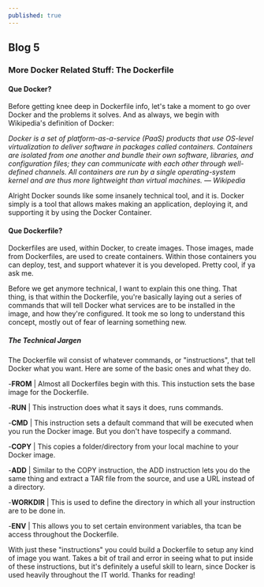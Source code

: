 ```yaml
---
published: true
---
```

## Blog 5


### More Docker Related Stuff: The Dockerfile 

#### Que Docker?
	
   Before getting knee deep in Dockerfile info, let's take a moment to go over Docker and the problems it solves. And as always, we begin with Wikipedia's definition of Docker: 

_Docker is a set of platform-as-a-service (PaaS) products that use OS-level virtualization to deliver software in packages called containers.
Containers are isolated from one another and bundle their own software, libraries, and configuration files; they can communicate with each other through well-defined channels.
All containers are run by a single operating-system kernel and are thus more lightweight than virtual machines. — Wikipedia_

Alright Docker sounds like some insanely technical tool, and it is. Docker simply is a tool that allows makes making an application, deploying it, and supporting it by using the Docker Container.

#### Que Dockerfile?

Dockerfiles are used, within Docker, to create images. Those images, made from Dockerfiles, are used to create containers. Within those containers you can deploy, test, and support whatever it is you developed. Pretty cool, if ya ask me.

Before we get anymore technical, I want to explain this one thing. That thing, is that within the Dockerfile, you're basically laying out a series of commands that will tell Docker what services are to be installed in the image, and how they're configured. It took me so long to understand this concept, mostly out of fear of learning something new.

##### The Technical Jargen

The Dockerfile wil consist of whatever commands, or "instructions", that tell Docker what you want. Here are some of the basic ones and what they do.

-**FROM** | Almost all Dockerfiles begin with this. This instuction sets the base image for the Dockerfile.

-**RUN**  | This instruction does what it says it does, runs commands.

-**CMD**  | This instruction  sets a default command that will be executed when you run the Docker image. But you don't have tospecify a command.

-**COPY** | This copies a folder/directory from your local machine to your Docker image.

-**ADD**  | Similar to the COPY instruction, the ADD instruction lets you do the same thing and extract a TAR file from the source, and use a URL instead of a directory.

-**WORKDIR** | This is used to define the directory in which all your instruction are to be done in.

-**ENV**  | This allows you to set certain environment variables, tha tcan be access throughout the Dockerfile.

With just these "instructions" you could build a Dockerfile to setup any kind of image you want. Takes a bit of trail and error in seeing what to put inside of these instructions, but it's definitely a useful skill to learn, since Docker is used heavily throughout the IT world. Thanks for reading!
